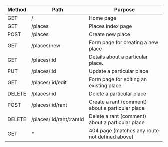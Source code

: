 
|Method	|Path	|Purpose|
|-------|-------|-------|
|GET	|/	|Home page|
|GET	|/places	|Places index page|
|POST	|/places	|Create new place|
|GET	|/places/new	|Form page for creating a new place|
|GET	|/places/:id	|Details about a particular place.|
|PUT	|/places/:id	|Update a particular place|
|GET	|/places/:id/edit	|Form page for editing an existing place|
|DELETE	|/places/:id	|Delete a particular place|
|POST	|/places/:id/rant	|Create a rant (comment) about a particular place|
|DELETE	|/places/:id/rant/:rantId	|Delete a rant (comment) about a particular place|
|GET	|*	|404 page (matches any route not defined above)|
